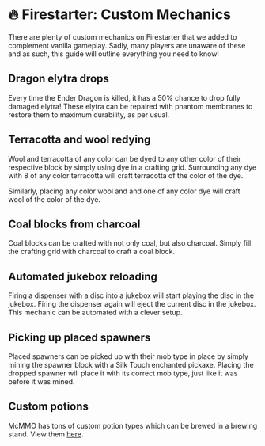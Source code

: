 # 🔥 Firestarter: Custom Mechanics
There are plenty of custom mechanics on Firestarter that we added to complement vanilla gameplay. Sadly, many players are unaware of these and as such, this guide will outline everything you need to know!

## Dragon elytra drops
Every time the Ender Dragon is killed, it has a 50% chance to drop fully damaged elytra! These elytra can be repaired with phantom membranes to restore them to maximum durability, as per usual.

## Terracotta and wool redying
Wool and terracotta of any color can be dyed to any other color of their respective block by simply using dye in a crafting grid. Surrounding any dye with 8 of any color terracotta will craft terracotta of the color of the dye.

Similarly, placing any color wool and and one of any color dye will craft wool of the color of the dye.

## Coal blocks from charcoal
Coal blocks can be crafted with not only coal, but also charcoal. Simply fill the crafting grid with charcoal to craft a coal block.

## Automated jukebox reloading
Firing a dispenser with a disc into a jukebox will start playing the disc in the jukebox. Firing the dispenser again will eject the current disc in the jukebox. This mechanic can be automated with a clever setup.

## Picking up placed spawners
Placed spawners can be picked up with their mob type in place by simply mining the spawner block with a Silk Touch enchanted pickaxe. Placing the dropped spawner will place it with its correct mob type, just like it was before it was mined.

## Custom potions
McMMO has tons of custom potion types which can be brewed in a brewing stand. View them [here](https://mcmmo.fandom.com/wiki/Alchemy).
